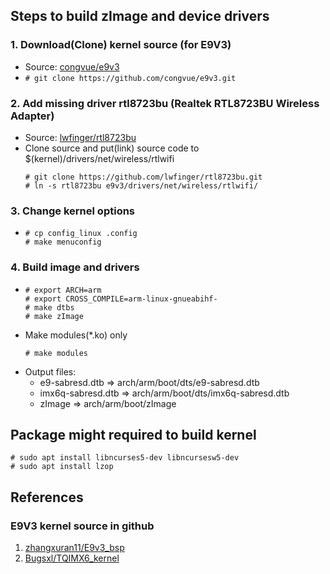 ## Steps to build zImage and device drivers

### 1. Download(Clone) kernel source (for E9V3)
* Source: [congvue/e9v3](https://github.com/congvue/e9v3)
* `# git clone https://github.com/congvue/e9v3.git`

### 2. Add missing driver rtl8723bu (Realtek RTL8723BU Wireless Adapter)
* Source: [lwfinger/rtl8723bu](https://github.com/lwfinger/rtl8723bu)
* Clone source and put(link) source code to $(kernel)/drivers/net/wireless/rtlwifi
  ```
  # git clone https://github.com/lwfinger/rtl8723bu.git
  # ln -s rtl8723bu e9v3/drivers/net/wireless/rtlwifi/
  ```

### 3. Change kernel options
*
  ```
  # cp config_linux .config
  # make menuconfig
  ```

### 4. Build image and drivers
*
  ```
  # export ARCH=arm
  # export CROSS_COMPILE=arm-linux-gnueabihf-
  # make dtbs
  # make zImage
  ```
* Make modules(*.ko) only
  ```
  # make modules
  ```
* Output files:
  - e9-sabresd.dtb => arch/arm/boot/dts/e9-sabresd.dtb
  - imx6q-sabresd.dtb => arch/arm/boot/dts/imx6q-sabresd.dtb
  - zImage => arch/arm/boot/zImage



## Package might required to build kernel
```
# sudo apt install libncurses5-dev libncursesw5-dev
# sudo apt install lzop
```



## References
### E9V3 kernel source in github
1. [zhangxuran11/E9v3_bsp](https://github.com/zhangxuran11/E9v3_bsp)
1. [Bugsxl/TQIMX6_kernel](https://github.com/Bugsxl/TQIMX6_kernel)
